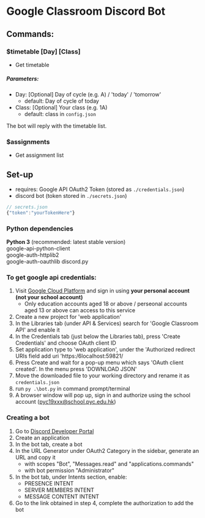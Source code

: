 # Google Classroom Discord Bot

## Commands:
### $timetable [Day] [Class]
- Get timetable  
##### Parameters:
- Day: [Optional] Day of cycle (e.g. A)  / 'today' / 'tomorrow'
    - default: Day of cycle of today
- Class: [Optional] Your class (e.g. 1A)  
    - default: class in `config.json`

The bot will reply with the timetable list.

### $assignments
- Get assignment list

## Set-up
- requires: Google API OAuth2 Token (stored as `./credentials.json`)
- discord bot (token stored in `./secrets.json`)

```js
// secrets.json
{"token":"yourTokenHere"}
```

### Python dependencies
**Python 3** (recommended: latest stable version)  
google-api-python-client  
google-auth-httplib2  
google-auth-oauthlib
discord.py


### To get google api credentials:
1. Visit [Google Cloud Platform](https://console.cloud.google.com/) and sign in using **your personal account (not your school account)**
    - Only education accounts aged 18 or above / perseonal accounts aged 13 or above can access to this service
2. Create a new project for 'web application'
3. In the Libraries tab (under API & Services) search for 'Google Classroom API' and enable it
4. In the Credentials tab (just below the Libraries tab), press 'Create Credentials' and choose OAuth client ID
5. Set application type to 'web application', under the 'Authorized redirect URIs field add uri 'https:/6localhost:59821/
6. Press Create and wait for a pop-up menu which says 'OAuth client created'. In the menu press 'DOWNLOAD JSON'
7. Move the downloaded file to your working directory and rename it as `credentials.json`
8. run `py .\bot.py` in command prompt/terminal
9. A browser window will pop up, sign in and authorize using the school account (pyc19xxx@school.pyc.edu.hk)

### Creating a bot 
1. Go to [Discord Developer Portal](https://discord.com/developers/applications)
2. Create an application
3. In the bot tab, create a bot
4. In the URL Generator under OAuth2 Category in the sidebar, generate an URL and copy it
    - with scopes "Bot", "Messages.read" and "applications.commands"
    - with bot permission "Administrator"
5. In the bot tab, under Intents section, enable:
    - PRESENCE INTENT
    - SERVER MEMBERS INTENT
    - MESSAGE CONTENT INTENT
6. Go to the link obtained in step 4, complete the authorization to add the bot
